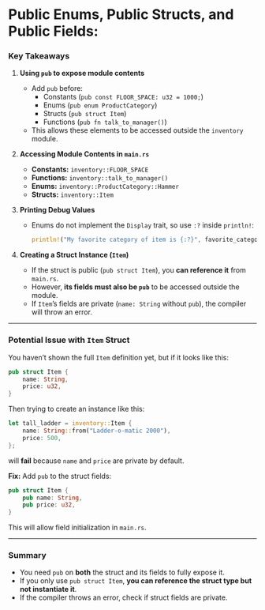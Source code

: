 # Public Enums, Public Structs, and Public Fields: 

### **Key Takeaways**
1. **Using `pub` to expose module contents**  
   - Add `pub` before:
     - Constants (`pub const FLOOR_SPACE: u32 = 1000;`)
     - Enums (`pub enum ProductCategory`)
     - Structs (`pub struct Item`)
     - Functions (`pub fn talk_to_manager()`)
   - This allows these elements to be accessed outside the `inventory` module.

2. **Accessing Module Contents in `main.rs`**
   - **Constants:** `inventory::FLOOR_SPACE`
   - **Functions:** `inventory::talk_to_manager()`
   - **Enums:** `inventory::ProductCategory::Hammer`
   - **Structs:** `inventory::Item`
   
3. **Printing Debug Values**
   - Enums do not implement the `Display` trait, so use `:?` inside `println!`:
     ```rust
     println!("My favorite category of item is {:?}", favorite_category);
     ```

4. **Creating a Struct Instance (`Item`)**
   - If the struct is public (`pub struct Item`), you **can reference it** from `main.rs`.
   - However, **its fields must also be `pub`** to be accessed outside the module.
   - If `Item`’s fields are private (`name: String` without `pub`), the compiler will throw an error.

---

### **Potential Issue with `Item` Struct**
You haven’t shown the full `Item` definition yet, but if it looks like this:

```rust
pub struct Item {
    name: String,
    price: u32,
}
```
Then trying to create an instance like this:

```rust
let tall_ladder = inventory::Item {
    name: String::from("Ladder-o-matic 2000"),
    price: 500,
};
```
will **fail** because `name` and `price` are private by default.

**Fix:** Add `pub` to the struct fields:
```rust
pub struct Item {
    pub name: String,
    pub price: u32,
}
```
This will allow field initialization in `main.rs`.

---

### **Summary**
- You need `pub` on **both** the struct and its fields to fully expose it.
- If you only use `pub struct Item`, **you can reference the struct type but not instantiate it**.
- If the compiler throws an error, check if struct fields are private.

